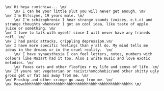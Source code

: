  	\m/ Hi heya cumichiwa... \m/
        \m/ I can be your little slut you will never get enough. \m/ 
  	\m/ I`m	Elfscyne, 19 years male. \m/
        \m/ I'm schizophrenic I hear strange sounds (voices, e.t.c) and strange thoughts whenever I got an cool idea, like taste of apple juice or something. \m/
	\m/ I love to talk with myself since I will never have any frineds rofl. \m/
	\m/ I had panic attacks, crippling depression.\m/
	\m/ I have more specific feelings than y'all do. My mind tells me ideas in the dreams or in the cruel reality.  \m/
        \m/ I have synaesthesia I can feel letters, notes, numbers with colours like Mozart had it too. Also I write music and love exotic melodies. \m/ 
        \m/ Foxes cats and other floofies r my life and sense of life. \m/
  	\m/ If youre not vegeterian or racist/homophobic/and other shitty ugly gross get ur fat ass away from me. \m/
	\m/ Proship and other cringe go away from me. \m/
 	\m/ Meowchhhhhhhhhhhhhhhhhhhhhhhhhhhhhhhhhhhhhhhhhhhhhhhhh \m/
